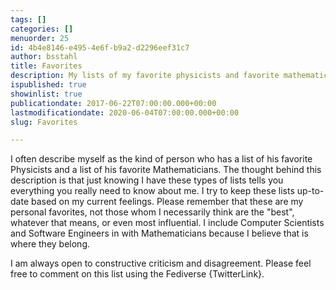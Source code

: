 ```yaml
---
tags: []
categories: []
menuorder: 25
id: 4b4e8146-e495-4e6f-b9a2-d2296eef31c7
author: bsstahl
title: Favorites
description: My lists of my favorite physicists and favorite mathematicians
ispublished: true
showinlist: true
publicationdate: 2017-06-22T07:00:00.000+00:00
lastmodificationdate: 2020-06-04T07:00:00.000+00:00
slug: Favorites

---
```

I often describe myself as the kind of person who has a list of his favorite Physicists and a list of his favorite Mathematicians. The thought behind this description is that just knowing I have these types of lists tells you everything you really need to know about me. I try to keep these lists up-to-date based on my current feelings. Please remember that these are my personal favorites, not those whom I necessarily think are the "best", whatever that means, or even most influential. I include Computer Scientists and Software Engineers in with Mathematicians because I believe that is where they belong.

I am always open to constructive criticism and disagreement. Please feel free to comment on this list using the Fediverse {TwitterLink}.
